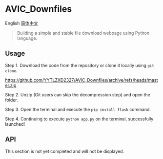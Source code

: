 # AVIC_Downfiles
English  [简体中文]()

> Building a simple and stable file download webpage using Python language.

## Usage
Step 1. Download the code from the repository or clone it locally using `git clone`.

https://github.com/YYTLZXD2327/AVIC_Downfiles/archive/refs/heads/master.zip

Step 2. Unzip (Git users can skip the decompression step) and open the folder.

Step 3. Open the terminal and execute the `pip install flask` command.

Step 4. Continuing to execute `python app.py` on the terminal, successfully launched!

## API
This section is not yet completed and will not be displayed.
